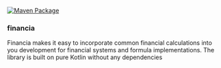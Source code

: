 
[![Maven Package](https://github.com/Fintector/financia/actions/workflows/maven-publish.yml/badge.svg)](https://github.com/Fintector/financia/actions/workflows/maven-publish.yml)
### financia

Financia makes it easy to incorporate common financial calculations into you development for financial systems and formula implementations. The library is built on pure Kotlin without any dependencies
